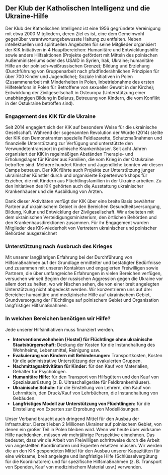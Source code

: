 ## Der Klub der Katholischen Intelligenz und die Ukraine-Hilfe
Der Klub der Katholischen Intelligenz ist eine 1956 gegründete Vereinigung mit etwa 2000 Mitgliedern, deren Ziel es ist, eine dem Gemeinwohl gegenüber verantwortungsbewusste Haltung zu entfalten.
Neben intellektuellen und spirituellen Angeboten für seine Mitglieder organisiert der KIK Initiativen in 4 Hauptbereichen: Humanitäre und Entwicklungshilfe sowie andere Hilfsaktionen (Projekte gefördert mit Mitteln des polnischen Außenministeriums oder des USAID in Syrien, Irak, Ukraine; humanitäre Hilfe an der polnisch-weißrussischen Grenze); Bildung und Erziehung (Durchführung von Gruppenarbeit nach pfadfinderähnlichen Prinzipien für über 700 Kinder und Jugendliche); Soziale Initiativen in Polen (Zusammenarbeit mit Minderheiten in Polen, Inbetriebnahme des ersten Hilfetelefons in Polen für Betroffene von sexueller Gewalt in der Kirche); Entwicklung der Zivilgesellschaft in Osteuropa (Unterstützung einer unabhängigen Bildung in Belarus, Betreuung von Kindern, die vom Konflikt in der Ostukraine betroffen sind).

### Engagement des KIK für die Ukraine
Seit 2014 engagiert sich der KIK auf besondere Weise für die ukrainische Gesellschaft. Während der sogenannten Revolution der Würde (2014) stellte der KIK den Demonstranten spezielle Feldlazarette, Schutzmaßnahmen und finanzielle Unterstützung zur Verfügung und unterstützte den Verwundetentransport in polnische Krankenhäuser. Seit acht Jahren organisiert der KIK in regelmäßigen Abständen Therapie- und Erholungslager für Kinder aus Familien, die vom Krieg in der Ostukraine betroffen sind. Mehrere hundert Kinder und Jugendliche konnten wir diesen Camps betreuen. Der KIK führte auch Projekte zur Unterstützung junger ukrainischer Künstler durch und organisierte Expertenworkshops für Erzieher, die mit Kindern aus Flüchtlingsfamilien in der Ukraine arbeiten. Zu den Initiativen des KIK gehörten auch die Ausstattung ukrainischer Krankenhäuser und die Ausbildung von Ärzten.  

Dank dieser Aktivitäten verfügt der KIK über eine breite Basis bewährter Partner auf ukrainischem Gebiet in den Bereichen Gesundheitsversorgung, Bildung, Kultur und Entwicklung der Zivilgesellschaft. Wir arbeiteten mit dem ukrainischen Verteidigungsministerium, den örtlichen Behörden und den Krankenhausdirektionen zusammen. Für ihr Engagement wurden Mitglieder des KIK-wiederholt von Vertretern ukrainischer und polnischer Behörden ausgezeichnet

### Unterstützung nach Ausbruch des Krieges
Mit unserer langjährigen Erfahrung bei der Durchführung von Hilfsmaßnahmen auf der Grundlage ermittelter und bestätigter Bedürfnisse und zusammen mit unseren Kontakten und engagierten Freiwilligen sowie Partnern, die über umfangreiche Erfahrungen in vielen Bereichen verfügen, versuchen wir seit Beginn der russischen Aggression gegen die Ukraine vor allem dort zu helfen, wo wir Nischen sehen, die von einer breit angelegten Unterstützung nicht abgedeckt werden. Wir konzentrieren uns auf drei Bereiche: humanitäre und medizinische Hilfe auf ukrainischem Gebiet, Grundversorgung der Flüchtlinge auf polnischem Gebiet und Organisation langfristiger Hilfsmaßnahmen.

### In welchen Bereichen benötigen wir Hilfe?
Jede unserer Hilfsinitiativen muss finanziert werden.
- **Interventionswohnheim (Hostel) für Flüchtlinge ohne ukrainische Staatsbürgerschaft:** Deckung der Kosten für die Instandhaltung des Wohnheims, Lebensmittel, Reinigung usw.
- **Evakuierung von Kindern mit Behinderungen:** Transportkosten, Kosten für die administrative Unterstützung der evakuierten Gruppen.
- **Nachmittagsaktivitäten für Kinder:** für den Kauf von Materialien, Gehälter für Psychologen.
- **Humanitäre Hilfe:** für den Transport von Hilfsgütern und den Kauf von Spezialausrüstung (z. B. Ultraschallgeräte für Feldkrankenhäuser).
- **Ukrainische Schule:** für die Einstellung von Lehrern, den Kauf von Lehrmitteln, den Druck/Kauf von Lehrbüchern, die Instandhaltung von Gebäuden.
- **Langfristiges Modell zur Unterstützung von Flüchtlingen:** für die Einstellung von Experten zur Erprobung von Modelllösungen.
  
Unser Verband braucht auch dringend Mittel für den Ausbau der Infrastruktur. Derzeit leben 2 Millionen Ukrainer auf polnischem Gebiet, von denen ein großer Teil in Polen bleiben wird. Wenn wir heute über wirksame Hilfe nachdenken, müssen wir mehrjährige Perspektive einnehmen. Das bedeutet, dass wir die Arbeit von Freiwilligen schrittweise durch die Arbeit von angestellten Koordinatoren und Experten ersetzen müssen. Wir werden die an den KIK gespendeten Mittel für den Ausbau unserer Kapazitäten für eine wirksame, breit angelegte und langfristige Hilfe (Schlüsselvergütung für die Koordinatoren) und für spezifische Hilfsmaßnahmen (z. B. Transport von Spenden, Kauf von medizinischem Material usw.) verwenden.
